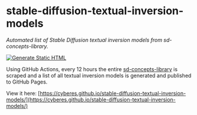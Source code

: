 # stable-diffusion-textual-inversion-models

_Automated list of Stable Diffusion textual inversion models from sd-concepts-library._

[![Generate Static HTML](https://github.com/Cyberes/stable-diffusion-textual-inversion-models/actions/workflows/generate_static_html.yml/badge.svg)](https://github.com/Cyberes/stable-diffusion-textual-inversion-models/actions/workflows/generate_static_html.yml)

Using GitHub Actions, every 12 hours the entire [sd-concepts-library](https://huggingface.co/sd-concepts-library) is scraped and a list of all textual inversion models is generated and published to GitHub Pages.

View it here: [https://cyberes.github.io/stable-diffusion-textual-inversion-models/](https://cyberes.github.io/stable-diffusion-textual-inversion-models/)
